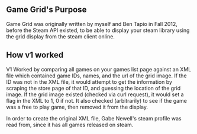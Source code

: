 ## Game Grid's Purpose

Game Grid was originally written by myself and Ben Tapio in Fall 2012, before the Steam API existed, to be able to display your steam library using the grid display from the steam client online.

## How v1 worked

V1 Worked by comparing all games on your games list page against an XML file which contained game IDs, names, and the url of the grid image. If the ID was not in the XML file, it would attempt to get the information by scraping the store page of that ID, and guessing the location of the grid image. If the grid image existed (checked via curl request), it would set a flag in the XML to 1, 0 if not. It also checked (arbitrarily) to see if the game was a free to play game, then removed it from the display.

In order to create the original XML file, Gabe Newell's steam profile was read from, since it has all games released on steam.